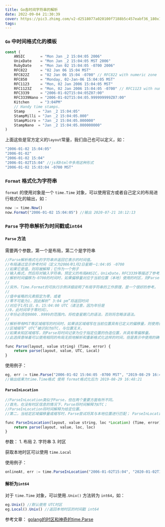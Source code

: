 ```yaml
---
title: Go各时间字符串的解析
date: 2022-09-04 21:30:39
cover: https://pic3.zhimg.com/v2-d2518077a020100f7188b5c457eabf36_180x120.jpg
tags:
---
```


### `Go` 中时间格式化的模板

```js
const (
    ANSIC       = "Mon Jan _2 15:04:05 2006"
    UnixDate    = "Mon Jan _2 15:04:05 MST 2006"
    RubyDate    = "Mon Jan 02 15:04:05 -0700 2006"
    RFC822      = "02 Jan 06 15:04 MST"
    RFC822Z     = "02 Jan 06 15:04 -0700" // RFC822 with numeric zone
    RFC850      = "Monday, 02-Jan-06 15:04:05 MST"
    RFC1123     = "Mon, 02 Jan 2006 15:04:05 MST"
    RFC1123Z    = "Mon, 02 Jan 2006 15:04:05 -0700" // RFC1123 with numeric zone
    RFC3339     = "2006-01-02T15:04:05Z07:00"
    RFC3339Nano = "2006-01-02T15:04:05.999999999Z07:00"
    Kitchen     = "3:04PM"
    // Handy time stamps.
    Stamp      = "Jan _2 15:04:05"
    StampMilli = "Jan _2 15:04:05.000"
    StampMicro = "Jan _2 15:04:05.000000"
    StampNano  = "Jan _2 15:04:05.000000000"
)
```

<!-- more -->

上面这些是官方定义的`layout`常量，我们自己也可以定义，如：

```js
"2006-01-02 15:04:05" 
"2006-01-02"
"2006-01-02 15:04"
"2006-01-02T15:04" //js和html中多用这种形式
"2006-01-02 15:03:04 -0700 MST"
```

### `Format` 格式化为字符串

`format` 的使用对象是一个 `time.Time` 对象，可以使用官方或者自己定义的布局进行格式化的输出，如：

```js
now := time.Now()
now.Format("2006-01-02 15:04:05") //输出 2020-07-21 10:12:13
```

### `Parse` 字符串解析为时间戳或`int64`

#### `Parse` 方法

需要两个参数，第一个是布局，第二个是字符串

```js
//Parse解析格式化的字符串并返回它表示的时间值。
//布局通过显示参考时间（定义为2006年1月2日星期一1:04:05 -0700
//如果它是值，则将被解释；它作为一个例子
//输入格式。然后将对输入字符串。预定义的布局ANSIC，UnixDate，RFC3339等描述了参考时间的标准和便捷表示形式。有关格式和参考时间的定义的更多信息，请参见ANSIC文档以及此程序包定义的其他常量。
//解析时间偏移为-0700的时间时，如果偏移量对应于当前位置（本地）使用的时区，则Parse在返回的时间中使用该位置和时区。否则，它将时间记录为处于伪造位置，时间固定在给定的区域偏移量。
//
//另外，Time.Format的可执行示例详细说明了布局字符串的工作原理，是一个很好的参考。
//
//值中省略的元素假定为零，或者
//零不可能为1，因此解析“ 3:04 pm”将返回时间
//对应于1月1日，0，15:04:00 UTC（请注意，因为年份是
//0，此时间早于零时间）。
//年份必须在0000..9999的范围内。将检查星期几的语法，否则将忽略该语法。
//
//解析带有MST等区域缩写的时间时，如果该区域缩写在当前位置具有已定义的偏移量，则使用该偏移量。
//区域缩写“ UTC”被识别为UTC，与位置无关。
//如果未知区域缩写，则Parse将时间记录为位于指定位置的伪造位置，并具有零偏移量。
//此选择意味着可以使用相同的布局无损地解析和重新格式化这样的时间，但是表示中使用的确切瞬间将因实际区域偏移而有所不同。为避免此类问题，请首选使用数字区域偏移量的时间布局或使用ParseInLocation。

func Parse(layout, value string) (Time, error) {
    return parse(layout, value, UTC, Local)
}
```

使用例子：

```js
eg, err := time.Parse("2006-01-02 15:04:05 -0700 MST", "2019-08-29 16:48:21 +0800 CST")
//输出结果为time.Time格式 使用 format格式化后为 2019-08-29 16:48:21
```

#### `ParseInLocation`

```js
//ParseInLocation类似于Parse，但在两个重要方面有所不同。
//首先，在没有时区信息的情况下，Parse将时间解释为UTC；
//ParseInLocation将时间解释为给定位置。
//第二，当给定区域偏移量或缩写时，Parse尝试将其与本地位置进行匹配； ParseInLocation使用给定的位置

func ParseInLocation(layout, value string, loc *Location) (Time, error) {
    return parse(layout, value, loc, loc)
}
```

参数： 1. 布局 2. 字符串 3. 时区

获取本地时区可以使用 `time.Local`

使用例子：

```js
onlineAt, err := time.ParseInLocation("2006-01-02T15:04", "2020-01-02T15:04"), time.Local)
```

#### 解析为`int64`

对于 `time.Time` 对象，可以使用`.Unix()` 方法转为 `int64`，如：

```js
eg.Unix() //默认使用 UTC时区 
eg.Local().Unix() //返回本地时区的时间戳 int64
```

参考文章： [golang的时区和神奇的time.Parse](https://www.jianshu.com/p/f809b06144f7)